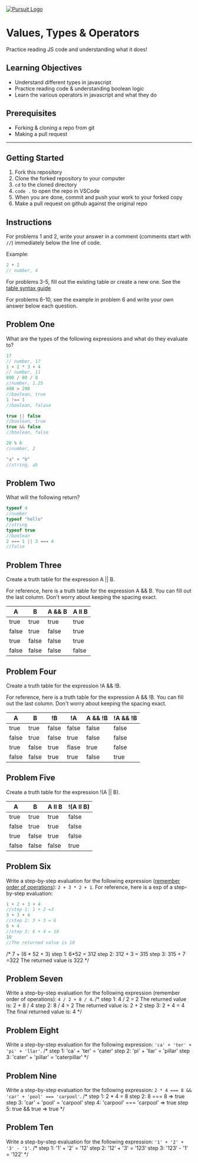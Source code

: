 [![Pursuit Logo](https://avatars1.githubusercontent.com/u/5825944?s=200&v=4)](https://pursuit.org)

# Values, Types & Operators

Practice reading JS code and understanding what it does!

## Learning Objectives

- Understand different types in javascript
- Practice reading code & understanding boolean logic
- Learn the various operators in javascript and what they do

## Prerequisites

- Forking & cloning a repo from git
- Making a pull request

---

## Getting Started

1. Fork this repository
1. Clone the forked repository to your computer
1. `cd` to the cloned directory
1. `code .` to open the repo in VSCode
1. When you are done, commit and push your work to your forked copy
1. Make a pull request on github against the original repo

## Instructions

For problems 1 and 2, write your answer in a comment (comments start with `//`) immediately below the line of code.

Example:

```js
2 + 2
// number, 4
```

For problems 3-5, fill out the existing table or create a new one. See the [table syntax guide](https://www.markdownguide.org/extended-syntax#tables)

For problems 6-10, see the example in problem 6 and write your own answer below each question.



## Problem One

What are the types of the following expressions and what do they evaluate to?

```js
17
// number, 17
1 + 2 * 3 + 4
// number, 11
800 / 80 / 8
//number, 1.25
400 > 200
//boolean, true
1 !== 1
//boolean, falase

true || false
//boolean, true
true && false
//boolean, false

20 % 6
//number, 2

"a" + "b"
//string, ab
```

## Problem Two

What will the following return?

```js
typeof 4
//number
typeof "hello"
//string
typeof true
//boolean
2 === 1 || 3 === 4
//false
```

## Problem Three

Create a truth table for the expression A || B.

For reference, here is a truth table for the expression A && B. You can fill out the last column. Don't worry about keeping the spacing exact.

| A     | B     | A && B |  A ll B    |
| ----- | ----- | ------ | ---------- |
| true  | true  | true   |   true     |
| false | true  | false  |   true     |
| true  | false | false  |   true     |
| false | false | false  |   false    |

## Problem Four

Create a truth table for the expression !A && !B.

For reference, here is a truth table for the expression A && !B. You can fill out the last column. Don't worry about keeping the spacing exact.

| A     | B     | !B    |  !A    | A && !B | !A && !B |
| ----- | ----- | ----- |------  | ------- | -------- |
| true  | true  | false |  false |  false  |  false   |
| false | true  | false |  true  |  false  |  false   |
| true  | false | true  |  flase |  true   |  false   |
| false | false | true  |  true  |  false  |  true    |

## Problem Five

Create a truth table for the expression !(A || B).

| A     | B     |  A ll B    | !(A ll B)     |
| ----- | ----- | --------   | ----------    |
| true  | true  |  true      |  false        |
| false | true  |  true      |  false        |
| true  | false |  true      |  false        |
| false | false |  false     |  true         |
        

## Problem Six

Write a step-by-step evaluation for the following expression ([remember order of operations](https://www.mathsisfun.com/operation-order-pemdas.html)): `2 + 3 * 2 + 1`.
For reference, here is a exp of a step-by-step evaluation:

```js
1 + 2 + 3 + 4
//step 1: 1 + 2 =3
3 + 3 + 4
//step 2: 3 + 3 = 6
6 + 4
//step 3: 6 + 4 = 10
10
//The returned value is 10
```
/*
7 + (6 * 52 + 3)
step 1: 6*52 = 312
step 2: 312 + 3 = 315
step 3: 315 + 7 =322
The returned value is 322
*/
## Problem Seven

Write a step-by-step evaluation for the following expression (remember order of operations): `4 / 2 + 8 / 4`.
/*
step 1: 4 / 2 = 2
The returned value is: 2 + 8 / 4
step 2: 8 / 4 = 2
The returned value is: 2 + 2
step 3: 2 + 4 = 4 
The final returned value is: 4
*/
## Problem Eight

Write a step-by-step evaluation for the following expression: `'ca' + 'ter' + 'pi' + 'llar'`.
/*
step 1: 'ca' + 'ter' = 'cater'
step 2: 'pi' + 'llar' = 'pillar'
step 3: 'cater' + 'pillar' = 'caterpillar'
*/
## Problem Nine

Write a step-by-step evaluation for the following expression: `2 * 4 === 8 && 'car' + 'pool' === 'carpool'`.
/*
step 1:  2 * 4 = 8
step 2: 8 === 8 => true
step 3: 'car' + 'pool' = 'carpool'
step 4: 'carpool' === 'carpool' => true
step 5: true && true => true
*/
## Problem Ten

Write a step-by-step evaluation for the following expression: `'1' + '2' + '3' - '1'`.
/*
step 1: '1' + '2' = '12'
step 2: '12' + '3' = '123'
step 3: '123' - '1' = '122'
*/